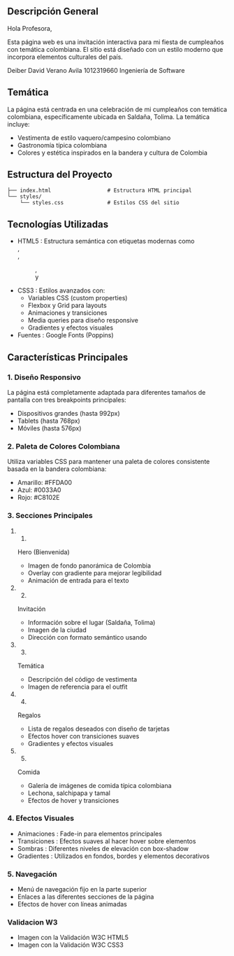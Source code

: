 ## Descripción General
Hola Profesora,

Esta página web es una invitación interactiva para mi fiesta de cumpleaños con temática colombiana. El sitio está diseñado con un estilo moderno que incorpora elementos culturales del país.

Deiber David Verano Avila 1012319660
Ingeniería de Software

## Temática
La página está centrada en una celebración de mi cumpleaños con temática colombiana, específicamente ubicada en Saldaña, Tolima. La temática incluye:

- Vestimenta de estilo vaquero/campesino colombiano
- Gastronomía típica colombiana
- Colores y estética inspirados en la bandera y cultura de Colombia
## Estructura del Proyecto
```
├── index.html                  # Estructura HTML principal
└── styles/
    └── styles.css              # Estilos CSS del sitio
```
## Tecnologías Utilizadas
- HTML5 : Estructura semántica con etiquetas modernas como <section> , <article> , <figure> , <figcaption> y <address>
- CSS3 : Estilos avanzados con:
  - Variables CSS (custom properties)
  - Flexbox y Grid para layouts
  - Animaciones y transiciones
  - Media queries para diseño responsive
  - Gradientes y efectos visuales
- Fuentes : Google Fonts (Poppins)

## Características Principales
### 1. Diseño Responsivo
La página está completamente adaptada para diferentes tamaños de pantalla con tres breakpoints principales:

- Dispositivos grandes (hasta 992px)
- Tablets (hasta 768px)
- Móviles (hasta 576px)
### 2. Paleta de Colores Colombiana
Utiliza variables CSS para mantener una paleta de colores consistente basada en la bandera colombiana:

- Amarillo: #FFDA00
- Azul: #0033A0
- Rojo: #C8102E
### 3. Secciones Principales
1. 1.
   Hero (Bienvenida)
   
   - Imagen de fondo panorámica de Colombia
   - Overlay con gradiente para mejorar legibilidad
   - Animación de entrada para el texto
2. 2.
   Invitación
   
   - Información sobre el lugar (Saldaña, Tolima)
   - Imagen de la ciudad
   - Dirección con formato semántico usando <address>
3. 3.
   Temática
   
   - Descripción del código de vestimenta
   - Imagen de referencia para el outfit
4. 4.
   Regalos
   
   - Lista de regalos deseados con diseño de tarjetas
   - Efectos hover con transiciones suaves
   - Gradientes y efectos visuales
5. 5.
   Comida
   
   - Galería de imágenes de comida típica colombiana
   - Lechona, salchipapa y tamal
   - Efectos de hover y transiciones
### 4. Efectos Visuales
- Animaciones : Fade-in para elementos principales
- Transiciones : Efectos suaves al hacer hover sobre elementos
- Sombras : Diferentes niveles de elevación con box-shadow
- Gradientes : Utilizados en fondos, bordes y elementos decorativos
### 5. Navegación
- Menú de navegación fijo en la parte superior
- Enlaces a las diferentes secciones de la página
- Efectos de hover con líneas animadas

### Validacion W3
- Imagen con la Validación W3C HTML5
- Imagen con la Validación W3C CSS3
